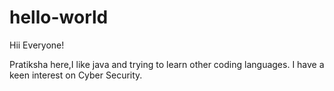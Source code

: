 # hello-world

Hii Everyone!

Pratiksha here,I like java and trying to learn other coding languages.
I have a keen interest on Cyber Security.
